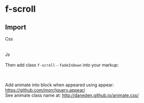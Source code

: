 # f-scroll
## Import
Css </br>
<code><link rel="stylesheet" type="text/css" href="css/animate.css"></code></br>
<code><link rel="stylesheet" type="text/css" href="css/style.css"></code>
</br>Js</br>
<code><script type="text/javascript" src="https://raw.githubusercontent.com/morr/jquery.appear/master/jquery.appear.js"></script></code></br>
<code><script type="text/javascript" src="js/f-scroll.js"></script></code>
Then add class <code>f-scroll--fadeInDown</code> into your markup:

</br></br>Add animate into block when appeared using appear: https://github.com/morr/jquery.appear/
</br>See animate class name at: http://daneden.github.io/animate.css/

